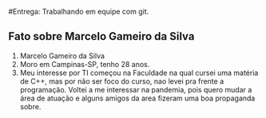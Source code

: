 #Entrega: Trabalhando em equipe com git.

## Fato sobre Marcelo Gameiro da Silva

1. Marcelo Gameiro da Silva 
2. Moro em Campinas-SP, tenho 28 anos. 
3. Meu interesse por TI começou na Faculdade na qual cursei uma matéria de C++, mas por não ser foco do curso, nao levei pra frente a programação. Voltei a me interessar na pandemia, pois quero mudar a área de atuação e alguns amigos da area fizeram uma boa propaganda sobre.